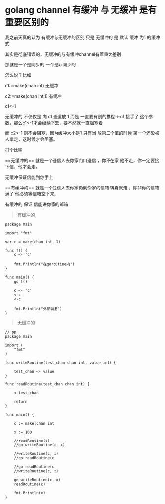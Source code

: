 # golang channel 有缓冲 与 无缓冲 是有重要区别的

我之前天真的认为 有缓冲与无缓冲的区别 只是 无缓冲的 是 默认 缓冲 为1 的缓冲式

其实是彻底错误的，无缓冲的与有缓冲channel有着重大差别

那就是一个是同步的 一个是非同步的

怎么说？比如

c1:=make(chan int)        无缓冲

c2:=make(chan int,1)      有缓冲

c1<-1                            

无缓冲的 不仅仅是 向 c1 通道放 1 而是 一直要有别的携程 <-c1 接手了 这个参数，那么c1<-1才会继续下去，要不然就一直阻塞着

而 c2<-1 则不会阻塞，因为缓冲大小是1 只有当 放第二个值的时候 第一个还没被人拿走，这时候才会阻塞。

打个比喻

==无缓冲的==  就是一个送信人去你家门口送信 ，你不在家 他不走，你一定要接下信，他才会走。

无缓冲保证信能到你手上

==有缓冲的== 就是一个送信人去你家仍到你家的信箱 转身就走 ，除非你的信箱满了 他必须等信箱空下来。

有缓冲的 保证 信能进你家的邮箱

 
> 有缓冲的
```
package main

import "fmt"

var c = make(chan int, 1)

func f() {
    c <- 'c'
    
    fmt.Println("在goroutine内")
}
 
func main() {
    go f()
    
    c <- 'c'
    <-c
    <-c

    fmt.Println("外部调用")
}
```
> 无缓冲的

```
// pp
package main

import (
    "fmt"
)

func writeRoutine(test_chan chan int, value int) {

    test_chan <- value
}

func readRoutine(test_chan chan int) {

    <-test_chan

    return
}

func main() {

    c := make(chan int)

    x := 100

    //readRoutine(c)
    //go writeRoutine(c, x)

    //writeRoutine(c, x)
    //go readRoutine(c)

    //go readRoutine(c)
    //writeRoutine(c, x)

    go writeRoutine(c, x)
    readRoutine(c)

    fmt.Println(x)
}
```


